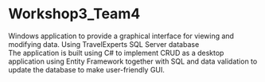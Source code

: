 # Workshop3_Team4

Windows application to provide a graphical interface for viewing and modifying data. Using TravelExperts SQL Server database  
The application is built using C# to implement CRUD as a desktop application using Entity Framework together with SQL and data validation to update the database to make 
user-friendly GUI. 

